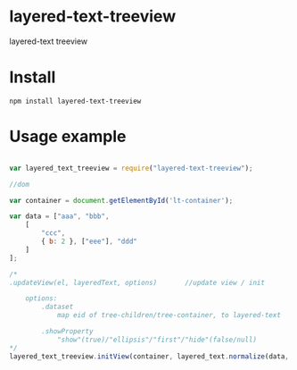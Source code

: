 # layered-text-treeview
layered-text treeview

# Install
```
npm install layered-text-treeview
```

# Usage example
```javascript

var layered_text_treeview = require("layered-text-treeview");

//dom

var container = document.getElementById('lt-container');

var data = ["aaa", "bbb",
	[
		"ccc",
		{ b: 2 }, ["eee"], "ddd"
	]
];

/*
.updateView(el, layeredText, options)		//update view / init

	options:
		.dataset
			map eid of tree-children/tree-container, to layered-text

		.showProperty
			"show"(true)/"ellipsis"/"first"/"hide"(false/null)
*/
layered_text_treeview.initView(container, layered_text.normalize(data, true));

```
